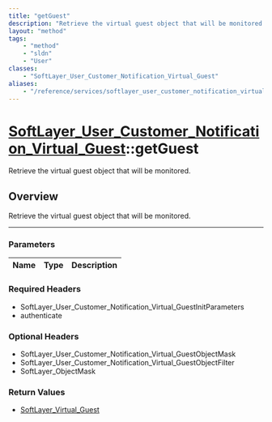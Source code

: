 ```yaml
---
title: "getGuest"
description: "Retrieve the virtual guest object that will be monitored."
layout: "method"
tags:
    - "method"
    - "sldn"
    - "User"
classes:
    - "SoftLayer_User_Customer_Notification_Virtual_Guest"
aliases:
    - "/reference/services/softlayer_user_customer_notification_virtual_guest/getGuest"
---
```

# [SoftLayer_User_Customer_Notification_Virtual_Guest](/reference/services/SoftLayer_User_Customer_Notification_Virtual_Guest)::getGuest

Retrieve the virtual guest object that will be monitored.


## Overview 
Retrieve the virtual guest object that will be monitored.

-----

### Parameters 
|Name | Type | Description |
| --- | --- | --- |


### Required Headers
* SoftLayer_User_Customer_Notification_Virtual_GuestInitParameters
* authenticate


### Optional Headers
* SoftLayer_User_Customer_Notification_Virtual_GuestObjectMask
* SoftLayer_User_Customer_Notification_Virtual_GuestObjectFilter
* SoftLayer_ObjectMask

### Return Values
* <a href='/reference/datatypes/SoftLayer_Virtual_Guest'>SoftLayer_Virtual_Guest </a>




